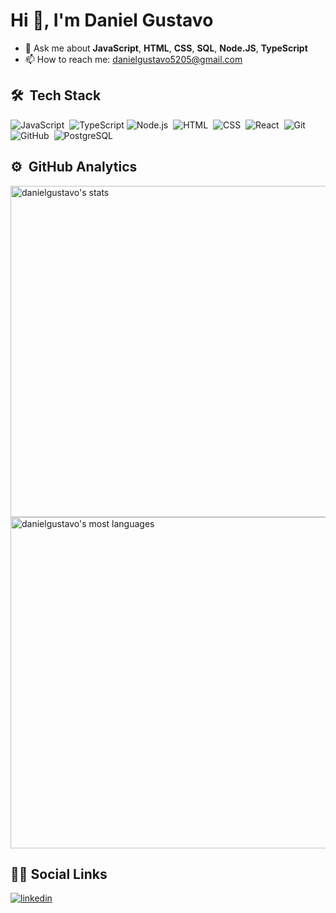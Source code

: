 # Hi 👋, I'm Daniel Gustavo

- 💬 Ask me about **JavaScript**, **HTML**, **CSS**, **SQL**, **Node.JS**, **TypeScript**
- 📫 How to reach me: danielgustavo5205@gmail.com

## 🛠 &nbsp;Tech Stack

![JavaScript](https://img.shields.io/badge/-JavaScript-05122A?style=flat&logo=javascript)&nbsp;
![TypeScript](https://img.shields.io/badge/-TypeScript-05122A?style=flat&logo=typescript)
![Node.js](https://img.shields.io/badge/-Node.js-05122A?style=flat&logo=node.js)&nbsp;
![HTML](https://img.shields.io/badge/-HTML-05122A?style=flat&logo=HTML5)&nbsp;
![CSS](https://img.shields.io/badge/-CSS-05122A?style=flat&logo=CSS3&logoColor=1572B6)&nbsp;
![React](https://img.shields.io/badge/-React-05122A?style=flat&logo=react)&nbsp;
![Git](https://img.shields.io/badge/-Git-05122A?style=flat&logo=git)&nbsp;
![GitHub](https://img.shields.io/badge/-GitHub-05122A?style=flat&logo=github)&nbsp;
![PostgreSQL](https://img.shields.io/badge/-PostgreSQL-05122A?style=flat&logo=postgresql)&nbsp;

## ⚙️ &nbsp;GitHub Analytics

<p align="left">
<img width="530em" src="https://github-readme-stats.vercel.app/api?username=danielgustavo&show_icons=true&theme=aura" alt="danielgustavo's stats"/>
<img width="530em" src="https://github-readme-stats.vercel.app/api/top-langs/?username=danielgustavo&layout=compact&theme=aura" alt="danielgustavo's most languages"/>
</p>

## 👨‍🦱 Social Links

<a href="https://www.linkedin.com/in/daniel-gustavo-93a113217/" target="_blank">
  <img align="center" src="https://img.shields.io/badge/-Daniel%20Gustavo-05122A?style=flat&logo=linkedin" alt="linkedin"/>
</a>
